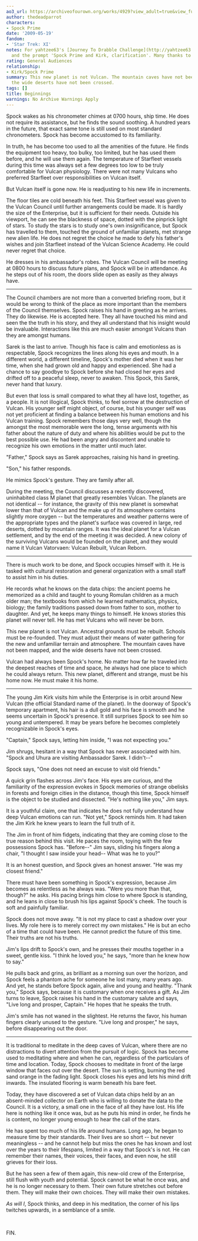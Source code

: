 ```yaml
---
ao3_url: https://archiveofourown.org/works/4929?view_adult=true&view_full_work=true
author: thedeadparrot
characters:
- Spock Prime
date: '2009-05-19'
fandom:
- 'Star Trek: XI'
notes: For yahtzee63's [Journey To Drabble Challenge](http://yahtzee63.livejournal.com/404795.html)
  and the prompt 'Spock Prime and Kirk, clarification'. Many thanks to zulu for audiencing.
rating: General Audiences
relationship:
- Kirk/Spock Prime
summary: This new planet is not Vulcan. The mountain caves have not been mapped, and
  the wide deserts have not been crossed.
tags: []
title: Beginnings
warnings: No Archive Warnings Apply
---
```


Spock wakes as his chronometer chimes at 0700 hours, ship time. He does not require its assistance, but he finds the sound soothing. A hundred years in the future, that exact same tone is still used on most standard chronometers. Spock has become accustomed to its familiarity.

In truth, he has become too used to all the amenities of the future. He finds the equipment too heavy, too bulky, too limited, but he has used them before, and he will use them again. The temperature of Starfleet vessels during this time was always set a few degrees too low to be truly comfortable for Vulcan physiology. There were not many Vulcans who preferred Starfleet over responsibilities on Vulcan itself.

But Vulcan itself is gone now. He is readjusting to his new life in increments.

The floor tiles are cold beneath his feet. This Starfleet vessel was given to the Vulcan Council until further arrangements could be made. It is hardly the size of the Enterprise, but it is sufficient for their needs. Outside his viewport, he can see the blackness of space, dotted with the pinprick light of stars. To study the stars is to study one's own insignificance, but Spock has travelled to them, touched the ground of unfamiliar planets, met strange new alien life. He does not regret the choice he made to defy his father's wishes and join Starfleet instead of the Vulcan Science Academy. He could never regret that choice.

He dresses in his ambassador's robes. The Vulcan Council will be meeting at 0800 hours to discuss future plans, and Spock will be in attendance. As he steps out of his room, the doors slide open as easily as they always have.



---

The Council chambers are not more than a converted briefing room, but it would be wrong to think of the place as more important than the members of the Council themselves. Spock raises his hand in greeting as he arrives. They do likewise. He is accepted here. They all have touched his mind and seen the the truth in his story, and they all understand that his insight would be invaluable. Interactions like this are much easier amongst Vulcans than they are amongst humans.

Sarek is the last to arrive. Though his face is calm and emotionless as is respectable, Spock recognizes the lines along his eyes and mouth. In a different world, a different timeline, Spock's mother died when it was her time, when she had grown old and happy and experienced. She had a chance to say goodbye to Spock before she had closed her eyes and drifted off to a peaceful sleep, never to awaken. This Spock, this Sarek, never hand that luxury.

But even that loss is small compared to what they all have lost, together, as a people. It is not illogical, Spock thinks, to feel sorrow at the destruction of Vulcan. His younger self might object, of course, but his younger self was not yet proficient at finding a balance between his human emotions and his Vulcan training. Spock remembers those days very well, though the amongst the most memorable were the long, tense arguments with his father about the nature of duty and where his abilities would be put to the best possible use. He had been angry and discontent and unable to recognize his own emotions in the matter until much later.

"Father," Spock says as Sarek approaches, raising his hand in greeting.

"Son," his father responds.

He mimics Spock's gesture. They are family after all.

During the meeting, the Council discusses a recently discovered, uninhabited class M planet that greatly resembles Vulcan. The planets are not identical -- for instance, the gravity of this new planet is somewhat lower than that of Vulcan and the make up of its atmosphere contains slightly more oxygen -- but the temperatures and weather patterns were of the appropriate types and the planet's surface was covered in large, red deserts, dotted by mountain ranges. It was the ideal planet for a Vulcan settlement, and by the end of the meeting it was decided. A new colony of the surviving Vulcans would be founded on the planet, and they would name it Vulcan Vatorvaen: Vulcan Rebuilt, Vulcan Reborn.



---

There is much work to be done, and Spock occupies himself with it. He is tasked with cultural restoration and general organization with a small staff to assist him in his duties.

He records what he knows on the data chips: the ancient poems he memorized as a child and taught to young Romulan children as a much older man; the textbooks from which he learned mathematics, physics, biology; the family traditions passed down from father to son, mother to daughter. And yet, he keeps many things to himself. He knows stories this planet will never tell. He has met Vulcans who will never be born.

This new planet is not Vulcan. Ancestral grounds must be rebuilt. Schools must be re-founded. They must adjust their means of water gathering for the new and unfamiliar terrain and atmosphere. The mountain caves have not been mapped, and the wide deserts have not been crossed.

Vulcan had always been Spock's home. No matter how far he traveled into the deepest reaches of time and space, he always had one place to which he could always return. This new planet, different and strange, must be his home now. He must make it his home.



---

The young Jim Kirk visits him while the Enterprise is in orbit around New Vulcan (the official Standard name of the planet). In the doorway of Spock's temporary apartment, his hair is a dull gold and his face is smooth and he seems uncertain in Spock's presence. It still surprises Spock to see him so young and untempered. It may be years before he becomes completely recognizable in Spock's eyes.

"Captain," Spock says, letting him inside, "I was not expecting you."

Jim shrugs, hesitant in a way that Spock has never associated with him. "Spock and Uhura are visiting Ambassador Sarek. I didn't--"

Spock says, "One does not need an excuse to visit old friends."

A quick grin flashes across Jim's face. His eyes are curious, and the familiarity of the expression evokes in Spock memories of strange obelisks in forests and foreign cities in the distance, though this time, Spock himself is the object to be studied and dissected. "He's nothing like you," Jim says.

It is a youthful claim, one that indicates he does not fully understand how deep Vulcan emotions can run. "Not yet," Spock reminds him. It had taken the Jim Kirk he knew years to learn the full truth of it.

The Jim in front of him fidgets, indicating that they are coming close to the true reason behind this visit. He paces the room, toying with the few possessions Spock has. "Before--" Jim says, sliding his fingers along a chair, "I thought I saw inside your head-- What was he to you?"

It is an honest question, and Spock gives an honest answer. "He was my closest friend."

There must have been something in Spock's expression, because Jim becomes as relentless as he always was. "Were you more than that, though?" he asks. His pacing brings him close to where Spock is standing, and he leans in close to brush his lips against Spock's cheek. The touch is soft and painfully familiar.

Spock does not move away. "It is not my place to cast a shadow over your lives. My role here is to merely correct my own mistakes." He is but an echo of a time that could have been. He cannot predict the future of this time. Their truths are not his truths.

Jim's lips drift to Spock's own, and he presses their mouths together in a sweet, gentle kiss. "I think he loved you," he says, "more than he knew how to say."

He pulls back and grins, as brilliant as a morning sun over the horizon, and Spock feels a phantom ache for someone he lost many, many years ago. And yet, he stands before Spock again, alive and young and healthy. "Thank you," Spock says, because it is customary when one receives a gift. As Jim turns to leave, Spock raises his hand in the customary salute and says, "Live long and prosper, Captain." He hopes that he speaks the truth.

Jim's smile has not waned in the slightest. He returns the favor, his human fingers clearly unused to the gesture. "Live long and prosper," he says, before disappearing out the door.



---

It is traditional to meditate in the deep caves of Vulcan, where there are no distractions to divert attention from the pursuit of logic. Spock has become used to meditating where and when he can, regardless of the particulars of time and location. Today, Spock chooses to meditate in front of the large window that faces out over the desert. The sun is setting, burning the red sand orange in the fading light. Spock closes his eyes and lets his mind drift inwards. The insulated flooring is warm beneath his bare feet.

Today, they have discovered a set of Vulcan data chips held by an an absent-minded collector on Earth who is willing to donate the data to the Council. It is a victory, a small one in the face of all they have lost. His life here is nothing like it once was, but as he puts his mind in order, he finds he is content, no longer young enough to hear the call of the stars.

He has spent too much of his life around humans. Long ago, he began to measure time by their standards. Their lives are so short -- but never meaningless -- and he cannot help but miss the ones he has known and lost over the years to their lifespans, limited in a way that Spock's is not. He can remember their names, their voices, their faces, and even now, he still grieves for their loss.

But he has seen a few of them again, this new-old crew of the Enterprise, still flush with youth and potential. Spock cannot be what he once was, and he is no longer necessary to them. Their own future stretches out before them. They will make their own choices. They will make their own mistakes.

*As will I*, Spock thinks, and deep in his meditation, the corner of his lips twitches upwards, in a semblance of a smile.

 

FIN.